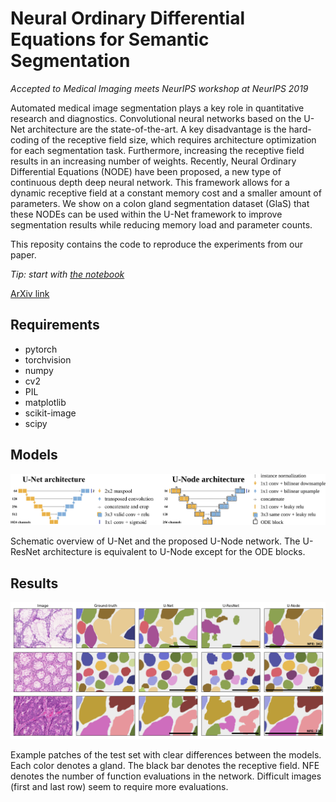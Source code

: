 # Neural Ordinary Differential Equations for Semantic Segmentation

*Accepted to Medical Imaging meets NeurIPS workshop at NeurIPS 2019*

Automated medical image segmentation plays a key role in quantitative research
and diagnostics. Convolutional neural networks based on the U-Net architecture are
the state-of-the-art. A key disadvantage is the hard-coding of the receptive field size,
which requires architecture optimization for each segmentation task. Furthermore,
increasing the receptive field results in an increasing number of weights. Recently,
Neural Ordinary Differential Equations (NODE) have been proposed, a new type
of continuous depth deep neural network. This framework allows for a dynamic
receptive field at a constant memory cost and a smaller amount of parameters.
We show on a colon gland segmentation dataset (GlaS) that these NODEs can be
used within the U-Net framework to improve segmentation results while reducing
memory load and parameter counts.

This reposity contains the code to reproduce the experiments from our paper. 

*Tip: start with [the notebook](train_models.ipynb)*

[ArXiv link]()

## Requirements

- pytorch
- torchvision
- numpy
- cv2
- PIL
- matplotlib
- scikit-image
- scipy

## Models

![Overview of the proposed U-Node network.](networks.svg)

Schematic overview of U-Net and the proposed U-Node network. The U-ResNet architecture is
equivalent to U-Node except for the ODE blocks.

## Results

![Example patches of the test set](results.png)

Example patches of the test set with clear differences between the models. Each color denotes a
gland. The black bar denotes the receptive field. NFE denotes the number of function evaluations in the network.
Difficult images (first and last row) seem to require more evaluations.
